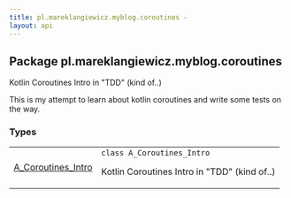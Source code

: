 ```yaml
---
title: pl.mareklangiewicz.myblog.coroutines - 
layout: api
---
```




## Package pl.mareklangiewicz.myblog.coroutines

Kotlin Coroutines Intro in "TDD" (kind of..)

This is my attempt to learn about kotlin coroutines and write some tests on the way.

### Types

<table class="api-docs-table">
<tbody>
<tr>
<td markdown="1">
<a href="-a_-coroutines_-intro/index.html">A_Coroutines_Intro</a>
</td>
<td markdown="1">
<div class="signature"><code><span class="keyword">class </span><span class="identifier">A_Coroutines_Intro</span></code></div>

Kotlin Coroutines Intro in "TDD" (kind of..)


</td>
</tr>
</tbody>
</table>
